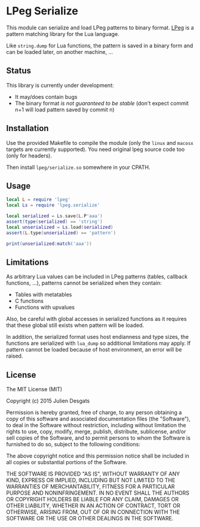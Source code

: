 # LPeg Serialize

This module can serialize and load LPeg patterns to binary format.
[LPeg](http://www.inf.puc-rio.br/~roberto/lpeg/lpeg.html) is a pattern matching
library for the Lua language.

Like `string.dump` for Lua functions, the pattern is saved in a binary form
and can be loaded later, on another machine, ...

## Status

This library is currently under development:
* It may/does contain bugs
* The binary format *is not guaranteed to be stable* (don't expect commit n+1
  will load pattern saved by commit n)

## Installation

Use the provided Makefile to compile the module (only the `linux` and `macosx`
targets are currently supported). You need original lpeg source code too (only
for headers).

Then install `lpeg/serialize.so` somewhere in your CPATH.

## Usage

```lua
local L = require 'lpeg'
local Ls = require 'lpeg.serialize'

local serialized = Ls.save(L.P'aaa')
assert(type(serialized) == 'string')
local unserialized = Ls.load(serialized)
assert(L.type(unserialized) == 'pattern')

print(unserialized:match('aaa'))
```

## Limitations

As arbitrary Lua values can be included in LPeg patterns (tables, callback
functions, ...), patterns cannot be serialized when they contain:

* Tables with metatables
* C functions
* Functions with upvalues

Also, be careful with global accesses in serialized functions as it requires
that these global still exists when pattern will be loaded.

In addition, the serialized format uses host endianness and type sizes, the
functions are serialized with `lua_dump` so additional limitations may apply.
If pattern cannot be loaded because of host environment, an error will be
raised.

## License

The MIT License (MIT)

Copyright (c) 2015 Julien Desgats

Permission is hereby granted, free of charge, to any person obtaining a copy
of this software and associated documentation files (the "Software"), to deal
in the Software without restriction, including without limitation the rights
to use, copy, modify, merge, publish, distribute, sublicense, and/or sell
copies of the Software, and to permit persons to whom the Software is
furnished to do so, subject to the following conditions:

The above copyright notice and this permission notice shall be included in
all copies or substantial portions of the Software.

THE SOFTWARE IS PROVIDED "AS IS", WITHOUT WARRANTY OF ANY KIND, EXPRESS OR
IMPLIED, INCLUDING BUT NOT LIMITED TO THE WARRANTIES OF MERCHANTABILITY,
FITNESS FOR A PARTICULAR PURPOSE AND NONINFRINGEMENT. IN NO EVENT SHALL THE
AUTHORS OR COPYRIGHT HOLDERS BE LIABLE FOR ANY CLAIM, DAMAGES OR OTHER
LIABILITY, WHETHER IN AN ACTION OF CONTRACT, TORT OR OTHERWISE, ARISING FROM,
OUT OF OR IN CONNECTION WITH THE SOFTWARE OR THE USE OR OTHER DEALINGS IN
THE SOFTWARE.

